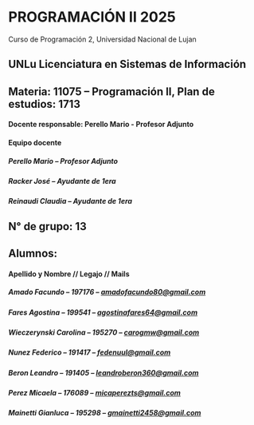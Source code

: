 # PROGRAMACIÓN II 2025
Curso de Programación 2, Universidad Nacional de Lujan
## UNLu Licenciatura en Sistemas de Información
## Materia: 11075 – Programación II, Plan de estudios: 1713
#### Docente responsable: Perello Mario - Profesor Adjunto
#### Equipo docente
##### Perello Mario – Profesor Adjunto
##### Racker José – Ayudante de 1era
##### Reinaudi Claudia – Ayudante de 1era
## N° de grupo: 13
## Alumnos:

#### Apellido y Nombre   //   Legajo   //   Mails
##### Amado Facundo – 197176 – amadofacundo80@gmail.com 
##### Fares Agostina – 199541 – agostinafares64@gmail.com
##### Wieczerynski Carolina – 195270 – carogmw@gmail.com
##### Nunez Federico – 191417 – fedenuul@gmail.com
##### Beron Leandro – 191405 – leandroberon360@gmail.com
##### Perez Micaela – 176089 – micaperezts@gmail.com
##### Mainetti Gianluca – 195298 – gmainetti2458@gmail.com
